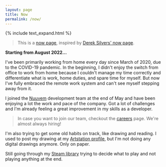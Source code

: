 ```yaml
---
layout: page
title: Now
permalink: /now/
---
```


{% include text_expand.html %}

> This is a [now page](https://nownownow.com/about), inspired by [Derek Silvers' now page](https://sivers.org/now).

**Starting from August 2022...**

I've been primarily working from home every day since March of 2020, due to the COVID-19 pandemic. In the beginning, I didn't enjoy the switch from office to work from home because I couldn't manage my time correctly and differentiate what is work, home duties, and spare time for myself. But now I've fully embraced the remote work system and can't see myself stepping away from it.

I joined the [Nuuvem](https://www.nuuvem.com/) development team at the end of May and have been enjoying a lot the work and pace of the company. Got a lot of challenges and I'm already feeling a great improvement in my skills as a developer.
> In case you want to join our team, checkout the [careers](https://careers.nuuvem.com/) page. We're almost always hiring!

I'm also trying to get some old habits on track, like drawing and reading. I used to post my drawing at my [Artstation profile](https://artstation.com/sosolidkk), but I'm not doing any digital drawings anymore. Only on paper.

Still going through my [Steam library](https://steamcommunity.com/id/sosolidkk1/) trying to decide what to play and not playing anything at the end.
